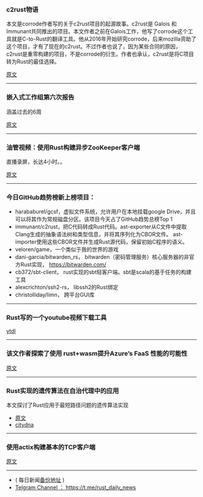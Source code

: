 ### c2rust物语

本文是corrode作者写的关于c2rust项目的起源故事。c2rust是 Galois 和Immunant共同推出的项目。本文作者之前在Galois工作，他写了corrode这个工具就是C-to-Rust的翻译工具。他从2016年开始研究corrode，后来mozilla资助了这个项目，才有了现在的c2rust。不过作者也说了，因为某些合同的原因，c2rust是重零构建的项目，不是corrode的衍生。作者也承认，c2rust是将C项目转为Rust的最佳选择。

[原文](https://jamey.thesharps.us/2018/06/30/c2rust-vs-corrode/)

---

### 嵌入式工作组第六次报告

涵盖过去的6周

[原文](https://internals.rust-lang.org/t/the-embedded-working-group-newsletter-6/7842?u=bitshiftmask)

---

### 油管视频：使用Rust构建异步ZooKeeper客户端

直播录屏，长达4小时。。

[原文](https://www.youtube.com/watch?v=mMuk8Rn9HBg)

---

### 今日GitHub趋势榜新上榜项目：

- harababurel/gcsf，虚拟文件系统，允许用户在本地挂载google Drive，并且可以将其作为常规磁盘分区。该项目今天占了GitHub趋势总榜Top 1
- immunant/c2rust，把C代码转成Rust代码。ast-exporter从C文件中提取Clang生成的抽象语法树和类型信息，并将其序列化为CBOR文件。 ast-importer使用这些CBOR文件并生成Rust源代码，保留初始C程序的语义。
- veloren/game，一个类似于我的世界的游戏
-  dani-garcia/bitwarden_rs， bitwarden（密码管理服务）核心服务器的非官方Rust实现， https://bitwarden.com/
- cb372/sbt-client， rust实现的sbt轻客户端。sbt是scala的基于任务的构建工具
- alexcrichton/ssh2-rs， libssh2的Rust绑定
- christolliday/limn， 跨平台GUI库

---

### Rust写的一个youtube视频下载工具

[ytdl](https://github.com/shekohex/ytdl)

---

### 该文作者探索了使用 rust+wasm提升Azure’s FaaS 性能的可能性

[原文](https://blog.x5ff.xyz/blog/azure-functions-wasm-rust-2/)

---

### Rust实现的遗传算法在自治代理中的应用

本文探讨了Rust应用于最短路径问题的遗传算法实现

- [原文](https://medium.com/coinmonks/genetic-algorithms-in-rust-for-autonomous-agents-an-introduction-ac182de32aee)
- [citydna](https://github.com/mithi/rusty-genes/tree/rusty-genes/citydna)

---

### 使用actix构建基本的TCP客户端

[原文](https://simplabs.com/blog/2018/06/27/actix-tcp-client.html)

---

- ( 每日新闻[备份地址](https://github.com/RustStudy/rust_daily_news) )
- [Telgram Channel ： https://t.me/rust_daily_news ](https://t.me/rust_daily_news )
